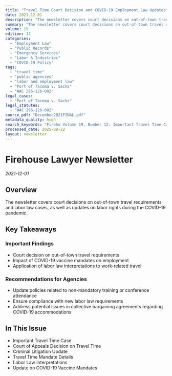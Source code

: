 ```yaml
---
title: "Travel Time Court Decision and COVID-19 Employment Law Updates"
date: 2021-12-01
description: "The newsletter covers court decisions on out-of-town travel requirements and labor law cases, as well as updates on labor rights during the COVID-19 pandemic."
summary: "The newsletter covers court decisions on out-of-town travel requirements and labor law cases, as well as updates on labor rights during the COVID-19 pandemic."
volume: 19
edition: 12
categories:
  - "Employment Law"
  - "Public Records"
  - "Emergency Services"
  - "Labor & Industries"
  - "COVID-19 Policy"
tags:
  - "travel time"
  - "public agencies"
  - "labor and employment law"
  - "Port of Tacoma v. Sacks"
  - "WAC 296-126-002"
legal_cases:
  - "Port of Tacoma v. Sacks"
legal_statutes:
  - "WAC 296-126-002"
source_pdf: "December2021FINAL.pdf"
metadata_quality: high
search_keywords: "Fireho Volume 19, Number 12. Important Travel Time Case. Court of Appeals Issued Decision. Important Travel Time Case. Port of Tacoma v. Sacks. MWA Interpretation. Travel Time Requirements. Legal Upda..."
processed_date: 2025-08-22
layout: newsletter
---
```


# Firehouse Lawyer Newsletter

*2021-12-01*

## Overview

The newsletter covers court decisions on out-of-town travel requirements and labor law cases, as well as updates on labor rights during the COVID-19 pandemic.

## Key Takeaways

### Important Findings

- Court decision on out-of-town travel requirements
- Impact of COVID-19 vaccine mandates on employment
- Application of labor law interpretations to work-related travel

### Recommendations for Agencies

- Update policies related to non-mandatory training or conference attendance
- Ensure compliance with new labor law requirements
- Address potential issues in collective bargaining agreements regarding COVID-19 accommodations

## In This Issue

- Important Travel Time Case
- Court of Appeals Decision on Travel Time
- Criminal Litigation Update
- Travel Time Mandate Details
- Labor Law Interpretations
- Update on COVID-19 Vaccine Mandates

